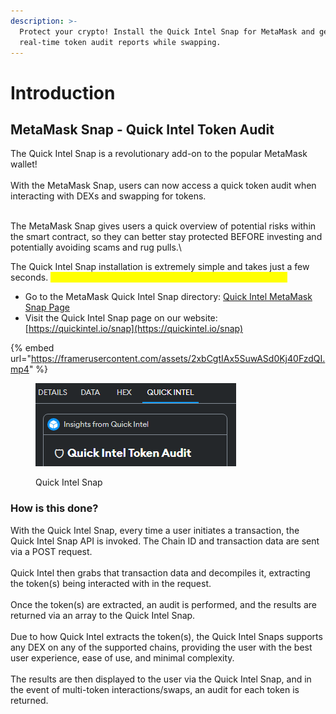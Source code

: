 ```yaml
---
description: >-
  Protect your crypto! Install the Quick Intel Snap for MetaMask and get
  real-time token audit reports while swapping.
---
```


# Introduction

## MetaMask Snap - Quick Intel Token Audit

The Quick Intel Snap is a revolutionary add-on to the popular MetaMask wallet!\
\
With the MetaMask Snap, users can now access a quick token audit when interacting with DEXs and swapping for tokens.&#x20;

\
The MetaMask Snap gives users a quick overview of potential risks within the smart contract, so they can better stay protected BEFORE investing and potentially avoiding scams and rug pulls.\


The Quick Intel Snap installation is extremely simple and takes just a few seconds. <mark style="color:yellow;">You can install the Snap through either of these methods:</mark>

* Go to the MetaMask Quick Intel Snap directory: [Quick Intel MetaMask Snap Page](https://snaps.metamask.io/snap/npm/quickintel/quickintel-snap/)
* Visit the Quick Intel Snap page on our website: [https://quickintel.io/snap](https://quickintel.io/snap)

{% embed url="https://framerusercontent.com/assets/2xbCgtIAx5SuwASd0Kj40FzdQI.mp4" %}

<figure><img src="../.gitbook/assets/image.png" alt=""><figcaption><p>Quick Intel Snap</p></figcaption></figure>

### How is this done?

With the Quick Intel Snap, every time a user initiates a transaction, the Quick Intel Snap API is invoked. The Chain ID and transaction data are sent via a POST request.\
\
Quick Intel then grabs that transaction data and decompiles it, extracting the token(s) being interacted with in the request.\
\
Once the token(s) are extracted, an audit is performed, and the results are returned via an array to the Quick Intel Snap.\
\
Due to how Quick Intel extracts the token(s), the Quick Intel Snaps supports any DEX on any of the supported chains, providing the user with the best user experience, ease of use, and minimal complexity.\
\
The results are then displayed to the user via the Quick Intel Snap, and in the event of multi-token interactions/swaps, an audit for each token is returned.
